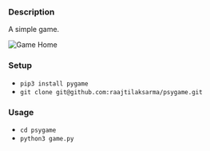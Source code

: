### Description

A simple game.

![Game Home](/resources/images/start_screen.png)

### Setup
- `pip3 install pygame`
- `git clone git@github.com:raajtilaksarma/psygame.git`

### Usage
- `cd psygame`
- `python3 game.py`
